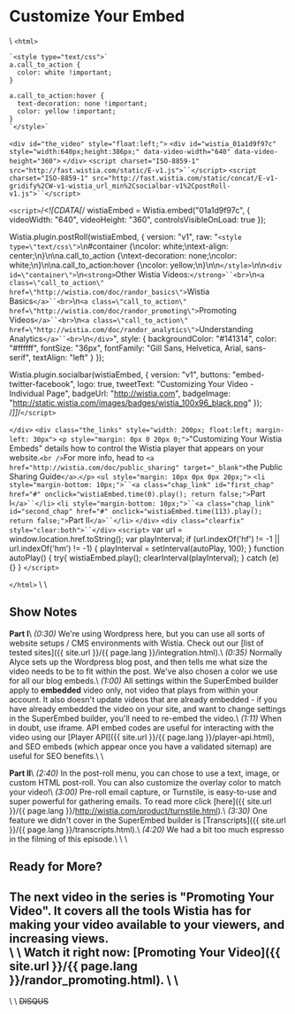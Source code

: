# Customize Your Embed

\\
`<html>`



    `<style type="text/css">`
    a.call_to_action {
      color: white !important;
    }

    a.call_to_action:hover {
      text-decoration: none !important;
      color: yellow !important;
    }
    `</style>`
`<div id="the_video" style="float:left;">`
`<div id="wistia_01a1d9f97c" style="width:640px;height:386px;" data-video-width="640" data-video-height="360">`&nbsp;`</div>`
`<script charset="ISO-8859-1" src="http://fast.wistia.com/static/E-v1.js">``</script>`
`<script charset="ISO-8859-1" src="http://fast.wistia.com/static/concat/E-v1-gridify%2CW-v1-wistia_url_min%2Csocialbar-v1%2CpostRoll-v1.js">``</script>`

`<script>`/*<![CDATA[*/
wistiaEmbed = Wistia.embed("01a1d9f97c", {
    videoWidth: "640",
    videoHeight: "360",
    controlsVisibleOnLoad: true
});

Wistia.plugin.postRoll(wistiaEmbed, {
    version: "v1",
    raw: "`<style type=\"text/css\">`\n#container {\ncolor: white;\ntext-align: center;\n}\n\na.call_to_action {\ntext-decoration: none;\ncolor: white;\n}\n\na.call_to_action:hover {\ncolor: yellow;\n}\n\n`</style>`\n\n`<div id=\"container\">`\n`<strong>`Other Wistia Videos:`</strong>``<br>`\n`<a class=\"call_to_action\" href=\"http://wistia.com/doc/randor_basics\">`Wistia Basics`</a>``<br>`\n`<a class=\"call_to_action\" href=\"http://wistia.com/doc/randor_promoting\">`Promoting Videos`</a>``<br>`\n`<a class=\"call_to_action\" href=\"http://wistia.com/doc/randor_analytics\">`Understanding Analytics`</a>``<br>`\n`</div>`",
    style: {
    backgroundColor: "#141314",
    color: "#ffffff",
    fontSize: "36px",
    fontFamily: "Gill Sans, Helvetica, Arial, sans-serif",
    textAlign: "left"
    }
});

Wistia.plugin.socialbar(wistiaEmbed, {
    version: "v1",
    buttons: "embed-twitter-facebook",
    logo: true,
    tweetText: "Customizing Your Video - Individual Page",
    badgeUrl: "http://wistia.com",
    badgeImage: "http://static.wistia.com/images/badges/wistia_100x96_black.png"
});
/*]]*/`</script>`

`</div>`
`<div class="the_links" style="width: 200px; float:left; margin-left: 30px">`
`<p style="margin: 0px 0 20px 0;">`"Customizing Your Wistia Embeds" details how to control the Wistia player that appears on your website.`<br />`For more info, head to `<a href="http://wistia.com/doc/public_sharing" target="_blank">`the Public Sharing Guide`</a>`.`</p>`
`<ul style="margin: 10px 0px 0px 20px;">`
`<li style="margin-bottom: 10px;">``<a class="chap_link" id="first_chap" href="#" onclick="wistiaEmbed.time(0).play(); return false;">`Part I`</a>``</li>`
`<li style="margin-bottom: 10px;">``<a class="chap_link" id="second_chap" href="#" onclick="wistiaEmbed.time(113).play(); return false;">`Part II`</a>``</li>`
`</div>`
`<div class="clearfix" style="clear:both">``</div>`
`<script>`
var url = window.location.href.toString();
var playInterval;
if (url.indexOf('hf') != -1 || url.indexOf('hm') != -1)
{
    playInterval = setInterval(autoPlay, 100);
}
function autoPlay()
{
    try{
    wistiaEmbed.play();
    clearInterval(playInterval);
    } catch (e) {}
}
`</script>`

`</html>`
\\
\\
## Show Notes

**Part I**\\
*(0:30)* We're using Wordpress here, but you can use all sorts of website setups / CMS environments with Wistia.  Check out our [list of tested sites]({{ site.url }}/{{ page.lang }}/integration.html).\\
*(0:35)* Normally Alyce sets up the Wordpress blog post, and then tells me what size the video needs to be to fit within the post. We've also chosen a color we use for all our blog embeds.\\
*(1:00)* All settings within the SuperEmbed builder apply to **embedded** video only, not video that plays from within your account.  It also doesn't update videos that are already embedded - if you have already embedded the video on your site, and want to change settings in the SuperEmbed builder, you'll need to re-embed the video.\\
*(1:11)* When in doubt, use iframe.  API embed codes are useful for interacting with the video using our [Player API]({{ site.url }}/{{ page.lang }}/player-api.html), and SEO embeds (which appear once you have a validated sitemap) are useful for SEO benefits.\\
\\

**Part II**\\
*(2:40)* In the post-roll menu, you can chose to use a text, image, or custom HTML post-roll.  You can also customize the overlay color to match your video!\\
*(3:00)* Pre-roll email capture, or Turnstile, is easy-to-use and super powerful for gathering emails. To read more click [here]({{ site.url }}/{{ page.lang }}/http://wistia.com/product/turnstile.html).\\
*(3:30)* One feature we didn't cover in the SuperEmbed builder is [Transcripts]({{ site.url }}/{{ page.lang }}/transcripts.html).\\
*(4:20)* We had a bit too much espresso in the filming of this episode.\\
\\
\\
## Ready for More?

The next video in the series is **"Promoting Your Video"**.  It covers all the tools Wistia has for making your video available to your viewers, and increasing views.  
\\
\\
Watch it right now: [Promoting Your Video]({{ site.url }}/{{ page.lang }}/randor_promoting.html).
\\
\\
----
\\
\\
~~DISQUS~~
